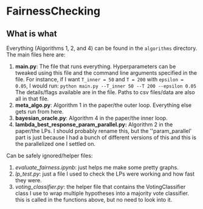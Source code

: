 # FairnessChecking

## What is what
Everything (Algorithms 1, 2, and 4) can be found in the `algorithms` directory. The main files here are:
1. **main.py**: The file that runs everything. Hyperparameters can be tweaked using this file and the command line arguments specified in the file. For instance, if I want `T_inner = 50` and `T = 200` with `epsilon = 0.05`, I would run:
`python main.py --T_inner 50 --T 200 --epsilon 0.05`
The details/flags available are in the file. Paths to csv files/data are also all in that file.
1. **meta_algo.py**: Algorithm 1 in the paper/the outer loop. Everything else gets run from here.
1. **bayesian_oracle.py**: Algorithm 4 in the paper/the inner loop.
1. **lambda_best_response_param_parallel.py:** Algorithm 2 in the paper/the LPs. I should probably rename this, but the ''param_parallel' part is just because I had a bunch of different versions of this and this is the parallelized one I settled on.

Can be safely ignored/helper files:
1. *evaluate_fairness.ipynb*: just helps me make some pretty graphs.
1. *lp_test.py*: just a file I used to check the LPs were working and how fast they were.
1. *voting_classifier.py*: the helper file that contains the VotingClassifier class I use to wrap multiple hypotheses into a majority vote classifier. this is called in the functions above, but no need to look into it.


